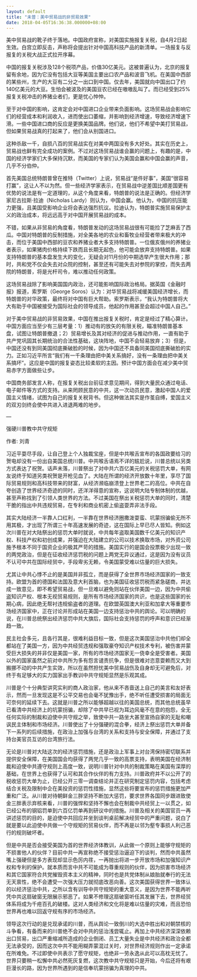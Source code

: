 ```yaml
---
layout: default
title: "未普：美中贸易战的非贸易效果"
date: 2018-04-05T16:36:38.000000+08:00
---
```


美中贸易战的靴子终于落地。中国政府宣称，对美国实施报复关税，自4月2日起生效。白宫立即反击，声称将会提出针对中国高科技产品的新清单。一场报复与反报复的关税大战正式拉开序幕。

中国的报复关税涉及128个税项产品，价值30亿美元。这被普遍认为，北京的报复留有余地，因为它没有包括大豆等美国主要出口农产品和波音飞机。在美国中西部的某些州，生产的大豆有二分之一出口到中国。仅去年，美国就向中国出口了约140亿美元的大豆。生怕会被波及的美国豆农已经在嗷嗷乱叫了。而已经受到25%报复关税冲击的养猪业者们，更是忧心忡忡。

至于对中国的影响，这肯定会对中国进口企业带来负面影响。这场贸易战会影响它们的经营成本和利润收入，进而使出口萎缩，并影响到经济增速，导致经济增速下滑。一些中国进口商的反应是更换美国品牌。他们说，他们不希望中美打贸易战，但如果贸易战真的打起来了，他们会从别国进口。

这种杀敌一千，自损八百的贸易战实在对美中两国没有多大好处。其实在历史上，贸易战也鲜有完全成功的案例。不过对这场贸易战谁会赢的问题上，有趣的是，中国的经济学家们大多保持沉默，而美国的专家们认为美国会赢和中国会赢的声音，几乎不分伯仲。

首先美国总统特朗普曾在推特（Twitter）上说，贸易战“是件好事”，美国“很容易打赢”，这让人不以为然。但一些经济学家表示，在贸易战中逆差国比顺差国更有优势的说法是有一定道理的，从这个角度来看，特朗普的说法是正确的。但经济学家尼古拉斯‧拉迪（Nicholas Lardy）则认为，中国会赢。他认为，中国的抗压能力更强，且美国受影响企业将会表达强烈抗议。拉迪认为，特朗普实施贸易保护主义的政治成本，将远远高于对中国开展贸易战的成本。

不错，如果从非贸易的角度看，特朗普发动的这场贸易战很有可能捡了芝麻丢了西瓜。中国对特朗普的反制措施，对全美各地的农业和畜牧业经营者带来极大的冲击，而位于美国中西部的豆农和养猪业者大多支持特朗普。一位俄亥俄州的养猪业者表示，如果猪肉价格持续下跌而且长期无起色，他可能会放弃支持特朗普。如果支持特朗普的基本盘发生大的变化，无疑会对11月份的中期选举产生很大作用；那时，共和党不仅会失去对众院的控制，甚至还有可能失去对参院的掌控，而失去两院的特朗普，将是光杆司令，难以推动任何政策。

这场贸易战除了影响美国国内政治，还可能影响国际政治格局。据英国《金融时报》报道，索罗斯（George Soros）认为：对华贸易战将减缓美国经济增长，而特朗普的对华政策，最终将对中国有巨大帮助。索罗斯表示，“我认为特朗普将大大有助于中国被接受为国际社会的领导成员，他起的作用甚至会超过中国人自己。”

对于美中贸易战的非贸易效果，中国在推出报复关税时，肯定是经过了精心算计。中国方面应当至少有三层考量：1）推动有的放矢的有限关税，瞄准特朗普基本盘，试图让特朗普撤退；2）贸易增长及其对经济的促进与推动作用，一直有助于共产党巩固其长期统治的合法性基础，这块阵地，中国不会轻易放弃；3）但是，中国还没有到同美国彻底撕破脸的时候，因为中国还不具备同美国彻底撕破脸的实力。正如习近平所言“我们有一千条理由把中美关系搞好，没有一条理由把中美关系搞坏”。这应是中国的报复姿态比较柔软的主因。预计中国方面会在减少美中贸易赤字方面做些让步。

中国商务部发言人称，在报复关税出台前征求意见期间，得到大量民众通过电话、电子邮件等方式的支持。从来罔顾民意的中共，这一次动员民意，激起中国人的爱国主义情绪，试图为自己的报复关税背书。但这种做法其实是作茧自缚，爱国主义的双刃剑终会使中共进入进退两难的地步。

—

强硬川普教中共守规矩

作者: 刘青

习近平耍尽手段，让自己登上个人独裁宝座，但是中共喉舌宣布的各国政要给习的贺电却没有一份出自美国总统川普。中共喉舌语焉不详的尴尬说，川普总统以另类方式表达了祝贺。话声未落，川普祭出了对中共六百亿美元的关税惩罚大单，有网友说终于知道另类祝贺是开枪见血了。大陆在所谓的经济开放数十年里，享尽了国际贸易规则和高科技带来的财富，从经济濒临崩溃登上世界老二的高位。中共在自夸创造了世界经济奇迹的同时，还洋洋得意的宣称，这说明大陆专制体制的优越，甚至声称找到了引领人类世界的方法。不过美国在祭出关税惩罚大单的同时，清楚干脆的指出中共违规贸易，在专利和商业机密上偷盗耍弄非法手段。

其实大陆经济一半靠人口红利，一半靠在世界经济圈撒泼耍蛮、坑蒙拐骗偷无所不用其极，才出现了所谓三十年高速发展的奇迹，这在国际上早已尽人皆知。例如这次川普在对大陆祭出的惩罚大单时就说，中共每年盗取美国数千亿美元的知识产权、科技产权和初创成果，并强迫在大陆建立的公司以技术换取市场，对外资公司施予根本不同于国资企业的极其严苛的措施。美国实行的是国会投票极少出现一致的两党政治，但是在征收经济惩罚税的问题上两党无异议通过，这是因为没有议员不认可中共在国际经贸中，手段卑劣无赖，令美国蒙受难以估量的巨大损失。

尤其让中共心悸不止的是美国并非孤立，而是获得了全世界市场经济国家的一致支持。欧盟为首的德国和法国及意大利首脑，也为美国征收惩罚税而紧急磋商，并达成一致意见，即不希望贸易战，但一旦难以避免则站在伙伴美国一边，因为中共偷盗知识产权、根本无视贸易规则，是所有市场经济国家的共识，也是这些国家的长期心病，因此绝无帮衬违规偷盗者的道理。在欧盟英国澳大利亚和加拿大等重要市场经济国家中，正在讨论并形成站在美国一边支持惩治中共的舆论。可以明确的说，在川普总统祭出经济惩罚中共大旗后，国际社会支持惩罚的呼声和意识已经渐趋一致。

民主社会多元，且各行其是，很难利益目标一致，但是这次美国惩治中共他们却全都站在了美国一方，因为中共经贸违规和强取豪夺知识产权技术专利，被伤害并蒙受巨大损失的并非仅是美国一家，所有的市场经济国家无一侥幸全是受害者。美国以外的国家虽然之前对中共所为多有怨言谴责抗争，但是很难对恣意耍赖而又大到搬挪不动的中共产生实效，所以在虽然担忧美中贸易战伤及自身却无可避免后，对终于有足够大的实力国家出手教训中共守规矩显然是乐观其成。

川普是个十分典型讲究实利的商人政治家，他从来不吝啬送上自己的美言和友好表示，然而一旦发现这是不公平交易也会毫不犹豫出手，绝不听任遭受损害的局面无可奈何的延续下去。这就是川普之所以能够超越以往的美国总统，而其他总统虽早已看清中共经济上的坑蒙拐骗，却除了中共早已视为耳边风毫不在意的抱怨，全无任何实际的制裁和迫使中共守规之举，致使中共一路坐大甚至宣扬自家的无耻和嘲讽民主体制和市场经济。川普使出了十分强硬的混合拳，经济上祭出惩罚大单并备下一系列的后续措施，在政治上加强与台湾的关系和支持与安全保障，并通过了支持台美官员互访的台湾旅行法。

无论是川普对大陆这次的经济惩罚措施，还是政治上军事上对台湾保持密切联系并提供安全保障，在美国国会均获得了两党几乎一致的高票支持，表明美国在经济制裁和迫使中共遵守规则上高度一致，说明川普针对中共的制裁策略在美国有深厚的基础，在世界上也获得了认可和其合作伙伴的有力支持。川普政府并不以公开了的税收惩罚大单为止，已经公开三零一调查结论并正在研究制定惩罚内容，包括考虑结合关税及限制中企在美投资的惩罚性措施，显然这些将要宣布的惩罚措施更加严重和广泛。从川普对待朝鲜金三胖坚持不断加大惩罚，要求世界各国同步跟进致使金三胖表示弃核来看，川普的强悍和坚持不懈也会在制裁中共经贸上一以贯之，如已经公布的钢铝罚单到六百亿罚单再到研议中的措施。川普及相关的美国官员一再讲述惩罚的目的，是迫使中共回应并坐到谈判桌前解决经贸中的严重问题，说白了就是要以此迫使中共做一个守规矩的贸易伙伴，而不再是以邻为壑专事损人利己恶行的规则破坏者。

但是中共是否会接受美国为首的世界经济体教训，从此做一个原则上能够守规矩的不损害他人的伙伴？目前中共一再宣称绝不接受惩治逼迫下的谈判，然而中共虽然嘴上强硬但是多方表现却显示色厉内荏，一再抛出将进一步开放市场和加强知识产权和专利的保护。就本质而言中共不可能成为尊重规则的伙伴，因为损害市场经济和其它国家符合共党摧毁资本主义的精神，同时也是共党体制从娘胎就奉行的无法无天禀性，绝不会遭受一次强大压力就彻底改恶向善。这次美国获得世界一致体认的以经济惩治中共，之所以含有训导中共守规矩的重大意义，是因为世界不能再听凭中共这扇破窗无限展示邪恶了。如果不修理这扇破窗听任其发展下去，世界经贸体系将成为千疮百孔的破楼。这对人类经济和文化将是难以估量的灾难，而且恐怕世界再也难以回返守规有序的市场经济。

领导这次行动的是兑现承诺的川普，而从舆论一致倒川的大选中胜出和对朝禁核的斗争看，有备而来的川普绝不会对中共的惩治浅尝辄止。再加上中共经济深深依赖出口贸易，出口严重缩减所造成的企业倒闭、员工大量失业是中共经济和政治全都无法承受的，因而这次中共不能用糊弄蒙混过关时，对世界经济规则作出一定承诺在所难免。不过即使中共表示了愿守规矩，也绝非一劳永逸从此可以高枕无忧了。世界只要稍一松懈中共必然死灰复燃，这次教中共守规矩只是开始，今后还将有艰巨漫长的路，因为世界所遇到的是信奉坑蒙拐骗为真理的中共。

